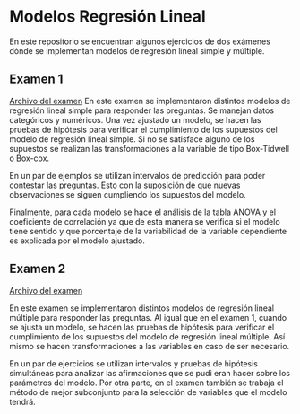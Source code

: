 # Modelos Regresión Lineal
En este repositorio se encuentran algunos ejercicios de dos exámenes dónde se implementan modelos de regresión lineal simple y múltiple.

## Examen 1
[Archivo del examen](EX1/Examen1_RegLinSim_VAf.pdf)
En este examen se implementaron distintos modelos de regresión lineal simple para responder las preguntas. Se manejan datos categóricos y numéricos.
Una vez ajustado un modelo, se hacen las pruebas de hipótesis para verificar  el cumplimiento de los supuestos del modelo de regresión lineal simple. Si no se satisface alguno de los supuestos se realizan las transformaciones a la variable de tipo Box-Tidwell o Box-cox.  

En un par de ejemplos se utilizan intervalos de predicción para poder contestar las preguntas. Esto con la suposición de que nuevas observaciones se siguen cumpliendo los supuestos del modelo.

Finalmente, para cada modelo se hace el análisis de la tabla ANOVA y el coeficiente de correlación  ya que de esta manera se verifica si el modelo tiene sentido y que porcentaje de la variabilidad de la variable dependiente es explicada por el modelo ajustado.


## Examen 2
[Archivo del examen](EX2/Examen2.md)

En este examen se implementaron distintos modelos de regresión lineal múltiple para responder las preguntas. Al igual que en el examen 1,  cuando se ajusta un modelo, se hacen las pruebas de hipótesis para verificar  el cumplimiento de los supuestos del modelo de regresión lineal múltiple. Así mismo se hacen transformaciones a las variables en caso de ser necesario.

En un par de ejercicios se utilizan intervalos y pruebas de hipótesis simultáneas para analizar las afirmaciones que se pudi
eran hacer sobre los parámetros del modelo.
Por otra parte, en el examen también se trabaja el método de mejor subconjunto  para la selección de variables que el modelo tendrá.

